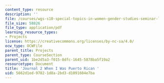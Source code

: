 ```yaml
---
content_type: resource
description: ''
file: /courses/wgs-s10-special-topics-in-women-gender-studies-seminar-latina-womens-voices-spring-2010/5662d1ed97821d8a2bd3d1091604e7ba_MITWGS_S10S10_jrnl_putocan.pdf
file_size: 58826
file_type: application/pdf
learning_resource_types:
- Projects
license: https://creativecommons.org/licenses/by-nc-sa/4.0/
ocw_type: OCWFile
parent_title: Projects
parent_type: CourseSection
parent_uid: 1be2d5a3-f015-8dfc-1645-5878ba5f19a2
resourcetype: Document
title: 'Journal 2 When I Was Puerto Rican '
uid: 5662d1ed-9782-1d8a-2bd3-d1091604e7ba
---
```

